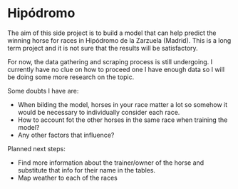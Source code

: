 # Hipódromo

The aim of this side project is to build a model that can help predict the winning horse for races in Hipódromo de la Zarzuela (Madrid). 
This is a long term project and it is not sure that the results will be satisfactory.

For now, the data gathering and scraping process is still undergoing. I currently have no clue on how to proceed one I have enough data so I will be doing some more research on the topic. 

Some doubts I have are:
* When bilding the model, horses in your race matter a lot so somehow it would be necessary to individually consider each race.
* How to account fot the other horses in the same race when training the model?
* Any other factors that influence?

Planned next steps:
* Find more information about the trainer/owner of the horse and substitute that info for their name in the tables.
* Map weather to each of the races


